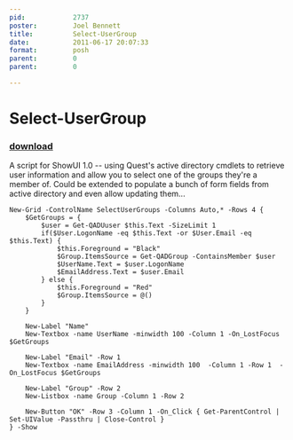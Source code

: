 ```yaml
---
pid:            2737
poster:         Joel Bennett
title:          Select-UserGroup
date:           2011-06-17 20:07:33
format:         posh
parent:         0
parent:         0

---
```


# Select-UserGroup

### [download](2737.ps1)

A script for ShowUI 1.0 -- using Quest's active directory cmdlets to retrieve user information and allow you to select one of the groups they're a member of.  Could be extended to populate a bunch of form fields from active directory and even allow updating them...

```posh
New-Grid -ControlName SelectUserGroups -Columns Auto,* -Rows 4 {
    $GetGroups = { 
        $user = Get-QADUuser $this.Text -SizeLimit 1
        if($User.LogonName -eq $this.Text -or $User.Email -eq $this.Text) {
            $this.Foreground = "Black" 
            $Group.ItemsSource = Get-QADGroup -ContainsMember $user
            $UserName.Text = $user.LogonName
            $EmailAddress.Text = $user.Email
        } else {
            $this.Foreground = "Red" 
            $Group.ItemsSource = @()         
        }
    }
    
    New-Label "Name"
    New-Textbox -name UserName -minwidth 100 -Column 1 -On_LostFocus $GetGroups
    
    New-Label "Email" -Row 1
    New-Textbox -name EmailAddress -minwidth 100  -Column 1 -Row 1  -On_LostFocus $GetGroups
    
    New-Label "Group" -Row 2
    New-Listbox -name Group -Column 1 -Row 2
    
    New-Button "OK" -Row 3 -Column 1 -On_Click { Get-ParentControl | Set-UIValue -Passthru | Close-Control }
} -Show
```
